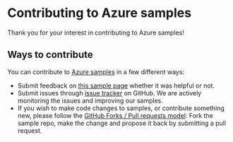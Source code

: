 # Contributing to Azure samples

Thank you for your interest in contributing to Azure samples!

## Ways to contribute

You can contribute to [Azure samples](https://github.com/Azure-Samples/sql-database-dotnet-manage-db) in a few different ways:

- Submit feedback on [this sample page](https://azure.microsoft.com/documentation/samples/sql-database-dotnet-manage-db/) whether it was helpful or not.  
- Submit issues through [issue tracker](https://github.com/Azure-Samples/sql-database-dotnet-manage-db/issues) on GitHub. We are actively monitoring the issues and improving our samples.
- If you wish to make code changes to samples, or contribute something new, please follow the [GitHub Forks / Pull requests model](https://help.github.com/articles/fork-a-repo/): Fork the sample repo, make the change and propose it back by submitting a pull request.